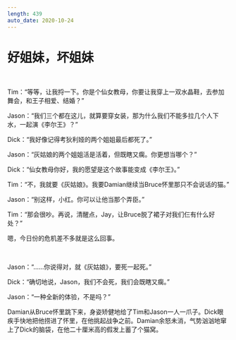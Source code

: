 ```yaml
---
length: 439
auto_date: 2020-10-24
---
```


# 好姐妹，坏姐妹

<br>

Tim：“等等，让我捋一下。你是个仙女教母，你要让我穿上一双水晶鞋，去参加舞会，和王子相爱、结婚？”

Jason：“我们三个都在这儿，就算要穿女装，那为什么我们不能多拉几个人下水，一起演《李尔王》？”

Dick：“我好像记得考狄利娅的两个姐姐最后都死了。”

Jason：“灰姑娘的两个姐姐活是活着，但既瞎又瘸。你更想当哪个？”

Dick：“仙女教母你好，我的愿望是这个故事能变成《李尔王》。”

Tim：“不，我就要《灰姑娘》。我要Damian继续当Bruce怀里那只不会说话的猫。”

Jason：“别这样，小红。你可以让他当那个弄臣。”

Tim：“那会很吵。再说，清醒点，Jay，让Bruce脱了裙子对我们仨有什么好处？”

嗯，今日份的危机差不多就是这么回事。

<br>

Jason：“……你说得对，就《灰姑娘》，要死一起死。”

Dick：“确切地说，Jason，我们不会死，我们会既瞎又瘸。”

Jason：“一种全新的体验，不是吗？”

Damian从Bruce怀里跳下来，身姿矫健地给了Tim和Jason一人一爪子。Dick眼疾手快地把他捞进了怀里，在他挑起战争之前。Damian余怒未消，气势汹汹地窜上了Dick的脑袋，在他二十厘米高的假发上蓄了个猫窝。

